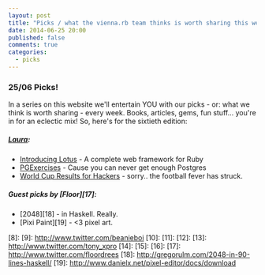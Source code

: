 ```yaml
---
layout: post
title: "Picks / what the vienna.rb team thinks is worth sharing this week"
date: 2014-06-25 20:00
published: false
comments: true
categories:
  - picks
---
```


### 25/06 Picks!

In a series on this website we'll entertain YOU with our picks - or: what we think is worth sharing - every week.
Books, articles, gems, fun stuff... you're in for an eclectic mix! So, here's for the sixtieth edition:

##### [Laura][1]:
  - [Introducing Lotus][2] - A complete web framework for Ruby
  - [PGExercises][3] - Cause you can never get enough Postgres
  - [World Cup Results for Hackers][4] - sorry.. the football fever has struck.

##### Guest picks by [Floor][17]:
  - [2048][18] - in Haskell. Really.
  - [Pixi Paint][19] - <3 pixel art.

[1]: http://www.twitter.com/alicetragedy
[2]: http://lucaguidi.com/2014/06/23/introducing-lotus.html
[3]: http://pgexercises.com
[4]: https://github.com/fatiherikli/worldcup
[5]: http://www.twitter.com/alexandertacho
[6]:
[7]:
[8]:
[9]: http://www.twitter.com/beanieboi
[10]:
[11]:
[12]:
[13]: http://www.twitter.com/tony_xpro
[14]:
[15]:
[16]:
[17]: http://www.twitter.com/floordrees
[18]: http://gregorulm.com/2048-in-90-lines-haskell/
[19]: http://www.danielx.net/pixel-editor/docs/download

